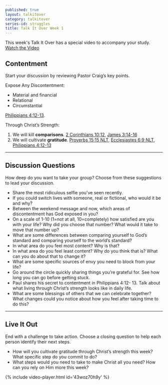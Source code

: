 ```yaml
---
published: true
layout: talkitover
category: talkitover
series-id: struggles
title: Talk It Over Week 1
---
```


<p class="lead">This week's Talk It Over has a special video to accompany your study. <a href="javascript:void(0);" data-video-player="43woz70h9y" class="action">Watch the Video <i class="icon icon-arrow"></i></a></p>

## Contentment
<p class="lead">Start your discussion by reviewing Pastor Craig’s key points.</p>

Expose Any Discontentment:

* Material and financial
* Relational
* Circumstantial

[Philippians 4:12-13](https://www.bible.com/bible/111/php.4.12-14.niv).

Through Christ’s Strength:

1. We will kill **comparisons**. [2 Corinthians 10:12](https://www.bible.com/bible/111/2co.10.12.niv), [James 3:14-16](https://www.bible.com/bible/111/jam.3.14-16.niv)
2. We will cultivate **gratitude**. [Proverbs 15:15 NLT](https://www.bible.com/bible/111/pro.15.15.nlt), [Ecclesiastes 6:9 NLT](https://www.bible.com/bible/111/ecc.6.9.nlt), [Philippians 4:12-13](https://www.bible.com/bible/111/php.4.12-13.niv)

* * *

## Discussion Questions
<p class="lead">How deep do you want to take your group? Choose from these suggestions to lead your discussion.</p>

* Share the most ridiculous selfie you’ve seen recently.
* If you could switch lives with someone, real or fictional, who would it be and why?
* Between the weekend message and now, which areas of discontentment has God exposed in you?
* On a scale of 1-10 (1=not at all, 10=completely) how satisfied are you with your life? Why did you choose that number? What would it take to move that number up?
* What are some differences between comparing yourself to God’s standard and comparing yourself to the world’s standard?
* In what area do you feel most content? Why is that?
* In what area do you feel least content? Why do you think that is? What can you do about that to change it?
* What are some specific sources of envy you need to block from your life?
* Go around the circle quickly sharing things you’re grateful for. See how long you can go before getting stuck.
* Paul shares his secret to contentment in Philippians 4:12- 13. Talk about what living through Christ’s strength looks like in daily life.
* What are some blessings of others that we can celebrate together? What changes could you notice about how you feel after taking time to do this?

* * *

## Live It Out
<p class="lead">End with a challenge to take action. Choose a closing question to help each person identify their next steps.</p>

* How will you cultivate gratitude through Christ’s strength this week? What specific step do you commit to do?
* What steps would you need to take to make Christ all you need? How can you rely on Him more this week?

{% include video-player.html id='43woz70h9y' %}
